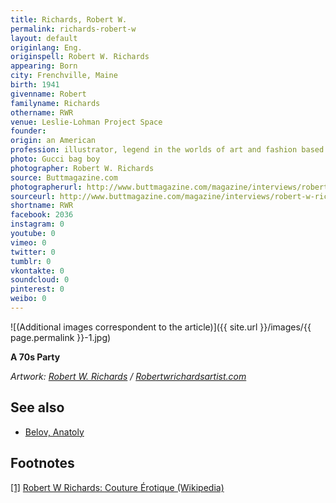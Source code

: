 ```yaml
---
title: Richards, Robert W.
permalink: richards-robert-w
layout: default
originlang: Eng.
originspell: Robert W. Richards
appearing: Born
city: Frenchville, Maine
birth: 1941
givenname: Robert
familyname: Richards
othername: RWR
venue: Leslie-Lohman Project Space
founder:
origin: an American
profession: illustrator, legend in the worlds of art and fashion based in New York
photo: Gucci bag boy
photographer: Robert W. Richards
source: Buttmagazine.com
photographerurl: http://www.buttmagazine.com/magazine/interviews/robert-w-richards
sourceurl: http://www.buttmagazine.com/magazine/interviews/robert-w-richards
shortname: RWR
facebook: 2036
instagram: 0
youtube: 0
vimeo: 0
twitter: 0
tumblr: 0
vkontakte: 0
soundcloud: 0
pinterest: 0
weibo: 0
---
```


<!---
To edit top block see
icon "Meta Data"
on right menu
Full edit instructions
indexmod.gq/edit
-->

![(Additional images correspondent to the article)]({{ site.url }}/images/{{ page.permalink }}-1.jpg)

**A 70s Party**

*Artwork: [Robert W. Richards](https://robertwrichardsartist.com/products/a-70s-party-original-artwork) / [Robertwrichardsartist.com](https://robertwrichardsartist.com/products/a-70s-party-original-artwork)*

## See also

+ [Belov, Anatoly](belov-anatoly)

## Footnotes

[[1]](#a1) <span id="f1"></span> [Robert W Richards: Couture Érotique (Wikipedia)](index)
